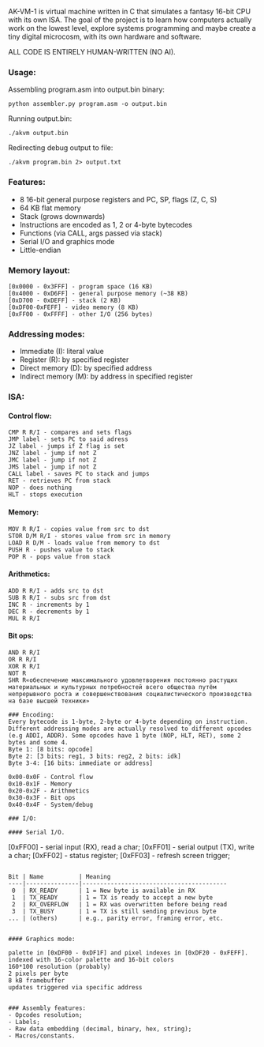 AK-VM-1 is virtual machine written in C that simulates a fantasy 16-bit CPU with its own ISA. The goal of the project is to learn how computers actually work on the lowest level, explore systems programming and maybe create a tiny digital microcosm, with its own hardware and software.

ALL CODE IS ENTIRELY HUMAN-WRITTEN (NO AI).

### Usage:
Assembling program.asm into output.bin binary:
```
python assembler.py program.asm -o output.bin
```

Running output.bin:
```
./akvm output.bin
```

Redirecting debug output to file:
```
./akvm program.bin 2> output.txt
```

### Features:

- 8 16-bit general purpose registers and PC, SP, flags (Z, C, S)
- 64 KB flat memory
- Stack (grows downwards)
- Instructions are encoded as 1, 2 or  4-byte bytecodes
- Functions (via CALL, args passed via stack)
- Serial I/O and graphics mode
- Little-endian

### Memory layout:
```
[0x0000 - 0x3FFF] - program space (16 KB)
[0x4000 - 0xD6FF] - general purpose memory (~38 KB)
[0xD700 - 0xDEFF] - stack (2 KB)
[0xDF00-0xFEFF] - video memory (8 KB)
[0xFF00 - 0xFFFF] - other I/O (256 bytes)
```

### Addressing modes:
- Immediate (I): literal value
- Register (R): by specified register
- Direct memory (D): by specified address
- Indirect memory (M): by address in specified register

### ISA:

#### Control flow:
```
CMP R R/I - compares and sets flags
JMP label - sets PC to said adress
JZ label - jumps if Z flag is set
JNZ label - jump if not Z
JMC label - jump if not Z
JMS label - jump if not Z
CALL label - saves PC to stack and jumps
RET - retrieves PC from stack
NOP - does nothing
HLT - stops execution
```

#### Memory:
```
MOV R R/I - copies value from src to dst
STOR D/M R/I - stores value from src in memory
LOAD R D/M - loads value from memory to dst
PUSH R - pushes value to stack
POP R - pops value from stack
```

#### Arithmetics:
```
ADD R R/I - adds src to dst
SUB R R/I - subs src from dst
INC R - increments by 1
DEC R - decrements by 1
MUL R R/I
```

#### Bit ops:
```
AND R R/I
OR R R/I
XOR R R/I
NOT R
SHR R«обеспечение максимального удовлетворения постоянно растущих материальных и культурных потребностей всего общества путём непрерывного роста и совершенствования социалистического производства на базе высшей техники»

### Encoding:
Every bytecode is 1-byte, 2-byte or 4-byte depending on instruction. Different addressing modes are actually resolved to different opcodes (e.g ADDI, ADDR). Some opcodes have 1 byte (NOP, HLT, RET), some 2 bytes and some 4.
Byte 1: [8 bits: opcode]
Byte 2: [3 bits: reg1, 3 bits: reg2, 2 bits: idk]
Byte 3-4: [16 bits: immediate or address]

0x00-0x0F - Control flow
0x10-0x1F - Memory
0x20-0x2F - Arithmetics
0x30-0x3F - Bit ops
0x40-0x4F - System/debug

### I/O:

#### Serial I/O. 
```
[0xFF00] - serial input (RX), read a char;
[0xFF01] - serial output (TX), write a char;
[0xFF02] - status register;
[0xFF03] - refresh screen trigger;
```

Bit | Name          | Meaning
----|---------------|-----------------------------------------
 0  | RX_READY      | 1 = New byte is available in RX
 1  | TX_READY      | 1 = TX is ready to accept a new byte
 2  | RX_OVERFLOW   | 1 = RX was overwritten before being read
 3  | TX_BUSY       | 1 = TX is still sending previous byte
... | (others)      | e.g., parity error, framing error, etc.


#### Graphics mode: 

palette in [0xDF00 - 0xDF1F] and pixel indexes in [0xDF20 - 0xFEFF].
indexed with 16-color palette and 16-bit colors
160*100 resolution (probably)
2 pixels per byte
8 kB framebuffer
updates triggered via specific address


### Assembly features:
- Opcodes resolution;
- Labels;
- Raw data embedding (decimal, binary, hex, string);
- Macros/constants.